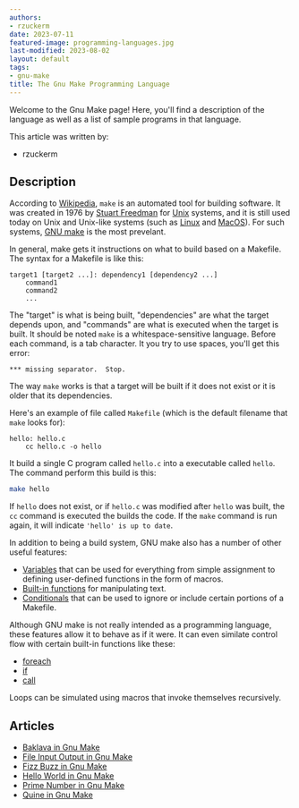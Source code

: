```yaml
---
authors:
- rzuckerm
date: 2023-07-11
featured-image: programming-languages.jpg
last-modified: 2023-08-02
layout: default
tags:
- gnu-make
title: The Gnu Make Programming Language
---
```


Welcome to the Gnu Make page! Here, you'll find a description of the language as well as a list of sample programs in that language.

This article was written by:

- rzuckerm

## Description

According to [Wikipedia][1], `make` is an automated tool for building software.
It was created in 1976 by [Stuart Freedman][2] for [Unix][3] systems, and it is
still used today on Unix and Unix-like systems (such as [Linux][4] and
[MacOS][5]). For such systems, [GNU make][6] is the most prevelant.

In general, make gets it instructions on what to build based on a Makefile.
The syntax for a Makefile is like this:

```make
target1 [target2 ...]: dependency1 [dependency2 ...]
    command1
    command2
    ...
```

The "target" is what is being built, "dependencies" are what the target
depends upon, and "commands" are what is executed when the target is built.
It should be noted `make` is a whitespace-sensitive language. Before each
command, is a tab character. It you try to use spaces, you'll get this error:

```
*** missing separator.  Stop.
```

The way `make` works is that a target will be built if it does not exist
or it is older that its dependencies.

Here's an example of file called `Makefile` (which is the default filename
that `make` looks for):

```make
hello: hello.c
    cc hello.c -o hello
```

It build a single C program called `hello.c` into a executable called `hello`.
The command perform this build is this:

```bash
make hello
```

If `hello` does not exist, or if `hello.c` was modified after `hello` was
built, the `cc` command is executed the builds the code. If the `make` command
is run again, it will indicate `'hello' is up to date`.

In addition to being a build system, GNU make also has a number of other
useful features:

* [Variables][7] that can be used for everything from simple assignment
  to defining user-defined functions in the form of macros.
* [Built-in functions][8] for manipulating text.
* [Conditionals][9] that can be used to ignore or include certain portions
  of a Makefile.

Although GNU make is not really intended as a programming language, these
features allow it to behave as if it were. It can even similate control
flow with certain built-in functions like these:

* [foreach][10]
* [if][11]
* [call][12]

Loops can be simulated using macros that invoke themselves recursively.

[1]: https://en.wikipedia.org/wiki/Make_(software)
[2]: https://en.wikipedia.org/wiki/Stuart_Feldman
[3]: https://en.wikipedia.org/wiki/Unix
[4]: https://en.wikipedia.org/wiki/Linux
[5]: https://en.wikipedia.org/wiki/MacOS
[6]: https://www.gnu.org/software/make/
[7]: https://www.gnu.org/software/make/manual/html_node/Using-Variables.html
[8]: https://www.gnu.org/software/make/manual/html_node/Functions.html
[9]: https://www.gnu.org/software/make/manual/html_node/Conditionals.html
[10]: https://www.gnu.org/software/make/manual/html_node/Foreach-Function.html
[11]: https://www.gnu.org/software/make/manual/html_node/Conditional-Functions.html#index-if-1
[12]: https://www.gnu.org/software/make/manual/html_node/Call-Function.html


## Articles

- [Baklava in Gnu Make](https://sampleprograms.io/projects/baklava/gnu-make)
- [File Input Output in Gnu Make](https://sampleprograms.io/projects/file-input-output/gnu-make)
- [Fizz Buzz in Gnu Make](https://sampleprograms.io/projects/fizz-buzz/gnu-make)
- [Hello World in Gnu Make](https://sampleprograms.io/projects/hello-world/gnu-make)
- [Prime Number in Gnu Make](https://sampleprograms.io/projects/prime-number/gnu-make)
- [Quine in Gnu Make](https://sampleprograms.io/projects/quine/gnu-make)